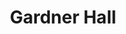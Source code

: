 ---
events:
- building: Gardner Hall
  categories: gardner-hall
  description: Augustus M. Witherspoon became the second African American to earn
    a Ph.D. (in Botany) from NC State, and the first African American to receive a
    doctoral degree and go on to join the faculty.
  event_decade: '1970'
  event_id: '7'
  excerpt: Augustus M. Witherspoon became the second African American to earn a Ph.D.
    (in Botany) from NC State, and the first African American to receive a doctoral
    degree and go on to join the faculty.
  image id (orig): '227377'
  image_caption: Augustus Witherspoon
  image_id: '0227377'
  image_link: https://d.lib.ncsu.edu/collections/catalog/0227377
  start_date: 01/01/1971
  title: Second African American earns Ph.D.
  year: '1971'
- audio_id: sa-rwb-005
  building: Gardner Hall
  categories: gardner-hall
  description: The first African American woman academic staff member, Mrs. Justina
    Williams, was hired to work in the Department of Genetics' Drosophila research
    lab. Many African Americans had worked at State prior to Williams's appointment;
    however, they primarily worked in custodial or food service positions.
  event_decade: '1950'
  event_id: '87'
  excerpt: The first African American woman academic staff member, Mrs. Justina Williams,
    was hired to work in the Department of Genetics' Drosophila research lab. Many
    African Americans had worked at State prior to Williams's appointment; however,
    they primarily worked in custodial or food service positions.
  image id (orig): '0226641'
  image_caption: Justina Williams conducting genetics research
  image_id: '0226641'
  image_link: https://d.lib.ncsu.edu/collections/catalog/ua023_025_278374_20200131_1246
  redirect_from: /events/13/index.html
  start_date: 1/1/1958
  title: First African American Academic Staff Member
  year: '1958'
lat: '35.7869'
layout: post
leafleticon: /demostite/assets/leaflet/img/graduate.svg
lng: '-78.672401'
order: 20
permalink: places/gardner-hall/
place: gardner-hall
title: Gardner Hall

---